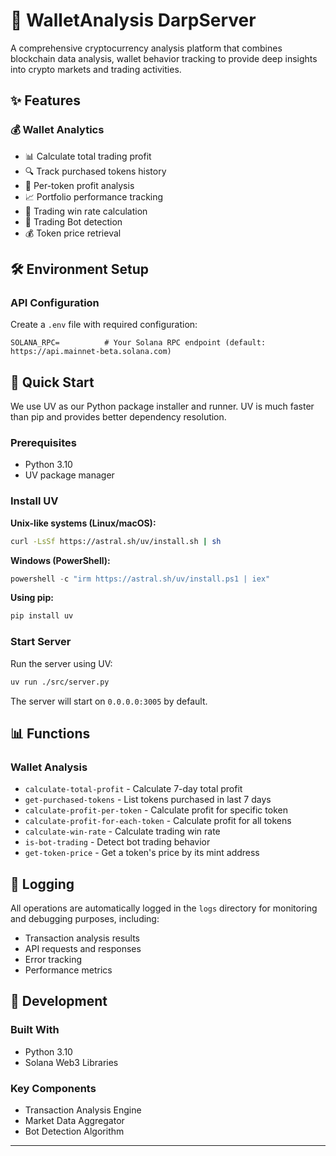 # 🚀 WalletAnalysis DarpServer

A comprehensive cryptocurrency analysis platform that combines blockchain data analysis, wallet behavior tracking to provide deep insights into crypto markets and trading activities.

## ✨ Features


### 💰 Wallet Analytics
- 📊 Calculate total trading profit 
- 🔍 Track purchased tokens history
- 💎 Per-token profit analysis
- 📈 Portfolio performance tracking
- 🎯 Trading win rate calculation
- 🤖 Trading Bot detection
- 💰 Token price retrieval


## 🛠️ Environment Setup

### API Configuration
Create a `.env` file with required configuration:
```env
SOLANA_RPC=          # Your Solana RPC endpoint (default: https://api.mainnet-beta.solana.com)
```

## 🚀 Quick Start

We use UV as our Python package installer and runner. UV is much faster than pip and provides better dependency resolution.

### Prerequisites
- Python 3.10
- UV package manager

### Install UV

**Unix-like systems (Linux/macOS):**
```bash
curl -LsSf https://astral.sh/uv/install.sh | sh
```

**Windows (PowerShell):**
```powershell
powershell -c "irm https://astral.sh/uv/install.ps1 | iex"
```

**Using pip:**
```bash
pip install uv
```

### Start Server

Run the server using UV:
```bash
uv run ./src/server.py
```

The server will start on `0.0.0.0:3005` by default.

## 📊 Functions

### Wallet Analysis 
- `calculate-total-profit` - Calculate 7-day total profit
- `get-purchased-tokens` - List tokens purchased in last 7 days
- `calculate-profit-per-token` - Calculate profit for specific token
- `calculate-profit-for-each-token` - Calculate profit for all tokens
- `calculate-win-rate` - Calculate trading win rate
- `is-bot-trading` - Detect bot trading behavior
- `get-token-price` - Get a token's price by its mint address

## 📝 Logging

All operations are automatically logged in the `logs` directory for monitoring and debugging purposes, including:
- Transaction analysis results
- API requests and responses
- Error tracking
- Performance metrics

## 🔨 Development

### Built With
- Python 3.10
- Solana Web3 Libraries

### Key Components
- Transaction Analysis Engine
- Market Data Aggregator
- Bot Detection Algorithm

---
